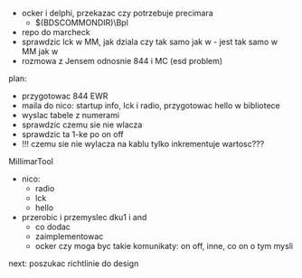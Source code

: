 - ocker i delphi, przekazac czy potrzebuje precimara
	- $(BDSCOMMONDIR)\Bpl
- repo do marcheck
- sprawdzic lck w MM, jak dziala czy tak samo jak w - jest tak samo w MM jak w 
- rozmowa z Jensem odnosnie 844 i MC (esd problem)

plan:
- przygotowac 844 EWR
- maila do nico: startup info, lck i radio, przygotowac hello w bibliotece
- wyslac tabele z numerami
- sprawdzic czemu sie nie wlacza
- sprawdzic ta 1-ke po on off
- !!! czemu sie nie wylacza na kablu tylko inkrementuje wartosc???


MillimarTool
- nico: 
	- radio
	- lck
	- hello
- przerobic i przemyslec dku1 i and
	- co dodac
	- zaimplementowac
	- ocker czy moga byc takie komunikaty: on off, inne, co on o tym mysli 




next:
poszukac richtlinie do design